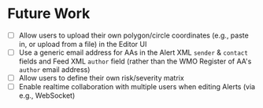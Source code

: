 # Future Work

- [ ] Allow users to upload their own polygon/circle coordinates (e.g., paste in, or upload from a file) in the Editor UI
- [ ] Use a generic email address for AAs in the Alert XML `sender` & `contact` fields and Feed XML `author` field (rather than the WMO Register of AA's `author` email address)
- [ ] Allow users to define their own risk/severity matrix
- [ ] Enable realtime collaboration with multiple users when editing Alerts (via e.g., WebSocket)

